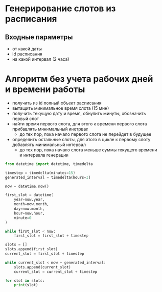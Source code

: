 # Генерирование слотов из расписания

## Входные параметры

- от какой даты
- id расписания
- на какой интервал (2 часа)

# Алгоритм без учета рабочих дней и времени работы

- получить из id полный объект расписания
- вытащить минимальное время слота (15 мин)
- получить текущую дату и время, обнулить минуты, обозначить первый слот
- найти время первого слота, для этого к времени первого слота прибавлять минимальный инетрвал
  - до тех пор, пока начало первого слота не перейдет в будущее
- определить остальные слоты, для этого в цикле к первому слоту добавлять минимальный интервал
  - до тех пор, пока начало слота меньше суммы текущего времени и интервала генерации

```python
from datetime import datetime, timedelta

timestep = timedelta(minutes=15)
generated_interval = timedelta(hours=3)

now = datetime.now()

first_slot = datetime(
    year=now.year,
    month=now.month,
    day=now.month,
    hour=now.hour,
    minute=0
)

while first_slot < now:
    first_slot = first_slot + timestep

slots = []
slots.append(first_slot)
current_slot = first_slot + timestep

while current_slot < now + generated_interval:
    slots.append(current_slot)
    current_slot = current_slot + timestep

for slot in slots:
    print(slot)
```
